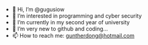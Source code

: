 - 👋 Hi, I’m @gugusiow
- 👀 I’m interested in programming and cyber security
- 🌱 I’m currently in my second year of university
- 💞️ I’m very new to github and coding...
- 📫 How to reach me: guntherdong@hotmail.com

<!---
gugusiow/gugusiow is a ✨ special ✨ repository because its `README.md` (this file) appears on your GitHub profile.
You can click the Preview link to take a look at your changes.
--->
